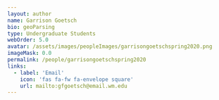 ```yaml
---
layout: author
name: Garrison Goetsch
bio: geoParsing
type: Undergraduate Students
webOrder: 5.0
avatar: /assets/images/peopleImages/garrisongoetschspring2020.png
imageMask: 0.0
permalink: /people/garrisongoetschspring2020
links:
  - label: 'Email'
    icon: 'fas fa-fw fa-envelope square'
    url: mailto:gfgoetsch@email.wm.edu
---
```

